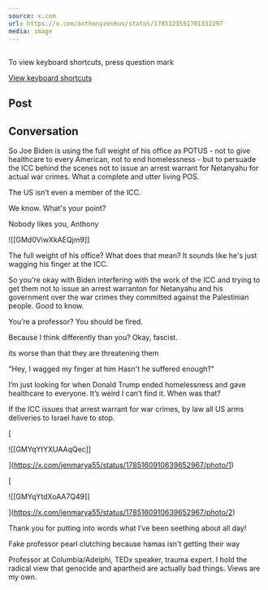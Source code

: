 ```yaml
---
source: x.com
url: https://x.com/anthonyzenkus/status/1785123551701332297
media: image
---
```


## 

To view keyboard shortcuts, press question mark

[View keyboard shortcuts](https://x.com/i/keyboard_shortcuts)

## Post

## Conversation

So Joe Biden is using the full weight of his office as POTUS - not to give healthcare to every American, not to end homelessness - but to persuade the ICC behind the scenes not to issue an arrest warrant for Netanyahu for actual war crimes. What a complete and utter living POS.



The US isn’t even a member of the ICC.

We know. What's your point?

Nobody likes you, Anthony

![[GMd0ViwXkAEQjm9]]

The full weight of his office? What does that mean? It sounds like he's just wagging his finger at the ICC.

So you're okay with Biden interfering with the work of the ICC and trying to get them not to issue an arrest warranton for Netanyahu and his government over the war crimes they committed against the Palestinian people. Good to know.

You’re a professor? You should be fired.

Because I think differently than you? Okay, fascist.

its worse than that they are threatening them

"Hey, I wagged my finger at him Hasn't he suffered enough?"

I’m just looking for when Donald Trump ended homelessness and gave healthcare to everyone. It’s weird I can’t find it. When was that?

If the ICC issues that arrest warrant for war crimes, by law all US arms deliveries to Israel have to stop.

[

![[GMYqYtYXUAAqQec]]



](https://x.com/jenmarya55/status/1785160910639652967/photo/1)

[

![[GMYqYtdXoAA7Q49]]



](https://x.com/jenmarya55/status/1785160910639652967/photo/2)

Thank you for putting into words what I’ve been seething about all day!

Fake professor pearl clutching because hamas isn't getting their way

Professor at Columbia/Adelphi, TEDx speaker, trauma expert. I hold the radical view that genocide and apartheid are actually bad things. Views are my own.


